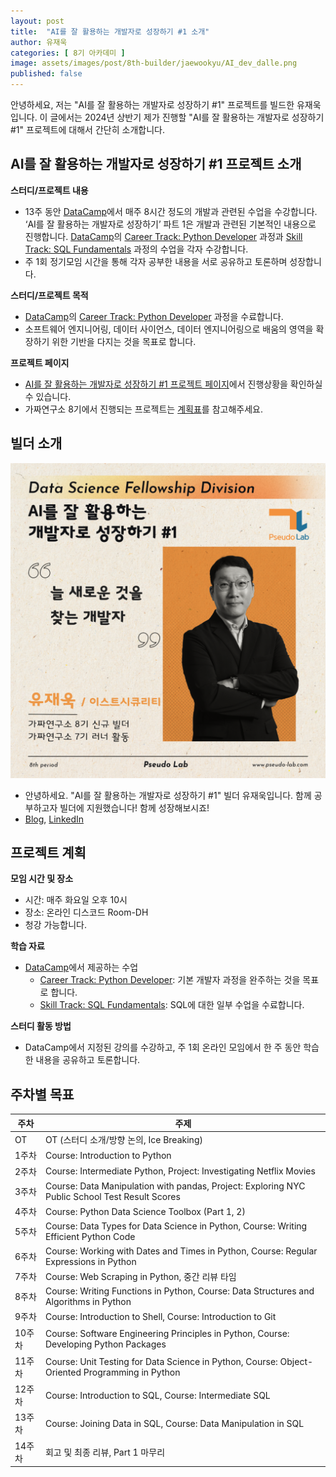 ```yaml
---
layout: post
title:  "AI를 잘 활용하는 개발자로 성장하기 #1 소개"
author: 유재욱
categories: [ 8기 아카데미 ]
image: assets/images/post/8th-builder/jaewookyu/AI_dev_dalle.png
published: false
---
```


안녕하세요, 저는 "AI를 잘 활용하는 개발자로 성장하기 #1" 프로젝트를 빌드한 유재욱입니다.
이 글에서는 2024년 상반기 제가 진행할 "AI를 잘 활용하는 개발자로 성장하기 #1" 프로젝트에 대해서 간단히 소개합니다.

## AI를 잘 활용하는 개발자로 성장하기 #1 프로젝트 소개

**스터디/프로젝트 내용**

- 13주 동안 [DataCamp](https://app.datacamp.com/)에서 매주 8시간 정도의 개발과 관련된 수업을 수강합니다. ‘AI를 잘 활용하는 개발자로 성장하기’ 파트 1은 개발과 관련된 기본적인 내용으로 진행합니다. [DataCamp](https://app.datacamp.com/)의 [Career Track: Python Developer](https://app.datacamp.com/learn/career-tracks/python-programmer) 과정과 [Skill Track: SQL Fundamentals](https://app.datacamp.com/learn/skill-tracks/sql-fundamentals) 과정의 수업을 각자 수강합니다.
- 주 1회 정기모임 시간을 통해 각자 공부한 내용을 서로 공유하고 토론하며 성장합니다.

**스터디/프로젝트 목적**

- [DataCamp](https://app.datacamp.com/)의 [Career Track: Python Developer](https://app.datacamp.com/learn/career-tracks/python-programmer) 과정을 수료합니다.
- 소프트웨어 엔지니어링, 데이터 사이언스, 데이터 엔지니어링으로 배움의 영역을 확장하기 위한 기반을 다지는 것을 목표로 합니다.

**프로젝트 페이지**

- [AI를 잘 활용하는 개발자로 성장하기 #1 프로젝트 페이지](https://pseudo-lab.com/AI-1-79c7432d8df7486eaac34ea8f22a1e29)에서 진행상황을 확인하실 수 있습니다.
- 가짜연구소 8기에서 진행되는 프로젝트는 [계획표](https://www.pseudo-lab.com/d16a59aa6f3847a092f8d55b89279b0)를 참고해주세요.

## 빌더 소개

![](../assets/images/post/8th-builder/jaewookyu/builder_profile.png)

- 안녕하세요. "AI를 잘 활용하는 개발자로 성장하기 #1" 빌더 유재욱입니다. 함께 공부하고자 빌더에 지원했습니다! 함께 성장해보시죠!
- [Blog](https://jaewook.blog/), [LinkedIn](https://www.linkedin.com/in/jaewook-kr/)


## 프로젝트 계획

**모임 시간 및 장소**
- 시간: 매주 화요일 오후 10시
- 장소: 온라인 디스코드 Room-DH
- 청강 가능합니다.

**학습 자료**

- [DataCamp](https://app.datacamp.com/)에서 제공하는 수업
    - [Career Track: Python Developer](https://app.datacamp.com/learn/career-tracks/python-programmer): 기본 개발자 과정을 완주하는 것을 목표로 합니다.
    - [Skill Track: SQL Fundamentals](https://app.datacamp.com/learn/skill-tracks/sql-fundamentals): SQL에 대한 일부 수업을 수료합니다.

**스터디 활동 방법**

- DataCamp에서 지정된 강의를 수강하고, 주 1회 온라인 모임에서 한 주 동안 학습한 내용을 공유하고 토론합니다.

## 주차별 목표

| 주차 | 주제 |
|-------|----------------------------------------------------------|
| OT | OT (스터디 소개/방향 논의, Ice Breaking) |
| 1주차 | Course: Introduction to Python |
| 2주차 | Course: Intermediate Python, Project: Investigating Netflix Movies |
| 3주차 | Course: Data Manipulation with pandas, Project: Exploring NYC Public School Test Result Scores |
| 4주차 | Course: Python Data Science Toolbox (Part 1, 2) |
| 5주차 | Course: Data Types for Data Science in Python, Course: Writing Efficient Python Code |
| 6주차 | Course: Working with Dates and Times in Python, Course: Regular Expressions in Python |
| 7주차 | Course: Web Scraping in Python, 중간 리뷰 타임 |
| 8주차 | Course: Writing Functions in Python, Course: Data Structures and Algorithms in Python |
| 9주차 | Course: Introduction to Shell, Course: Introduction to Git |
| 10주차 | Course: Software Engineering Principles in Python, Course: Developing Python Packages |
| 11주차 | Course: Unit Testing for Data Science in Python, Course: Object-Oriented Programming in Python |
| 12주차 | Course: Introduction to SQL, Course: Intermediate SQL |
| 13주차 | Course: Joining Data in SQL, Course: Data Manipulation in SQL |
| 14주차 | 회고 및 최종 리뷰, Part 1 마무리 |
